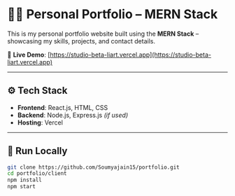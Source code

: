 # 👨‍💻 Personal Portfolio – MERN Stack

This is my personal portfolio website built using the **MERN Stack** – showcasing my skills, projects, and contact details.

🔗 **Live Demo**: [https://studio-beta-liart.vercel.app](https://studio-beta-liart.vercel.app)

---

## ⚙️ Tech Stack

- **Frontend**: React.js, HTML, CSS
- **Backend**: Node.js, Express.js *(if used)*
- **Hosting**: Vercel

---

## 🚀 Run Locally

```bash
git clone https://github.com/Soumyajain15/portfolio.git
cd portfolio/client
npm install
npm start

